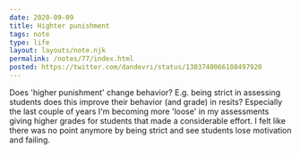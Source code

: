 ```yaml
---
date: 2020-09-09
title: Highter punishment
tags: note
type: life
layout: layouts/note.njk
permalink: /notes/77/index.html
posted: https://twitter.com/dandevri/status/1303740066108497920
---
```


Does 'higher punishment' change behavior? E.g. being strict in assessing students does this improve their behavior (and grade) in resits? Especially the last couple of years I'm becoming more 'loose' in my assessments giving higher grades for students that made a considerable effort. I felt like there was no point anymore by being strict and see students lose motivation and failing.

